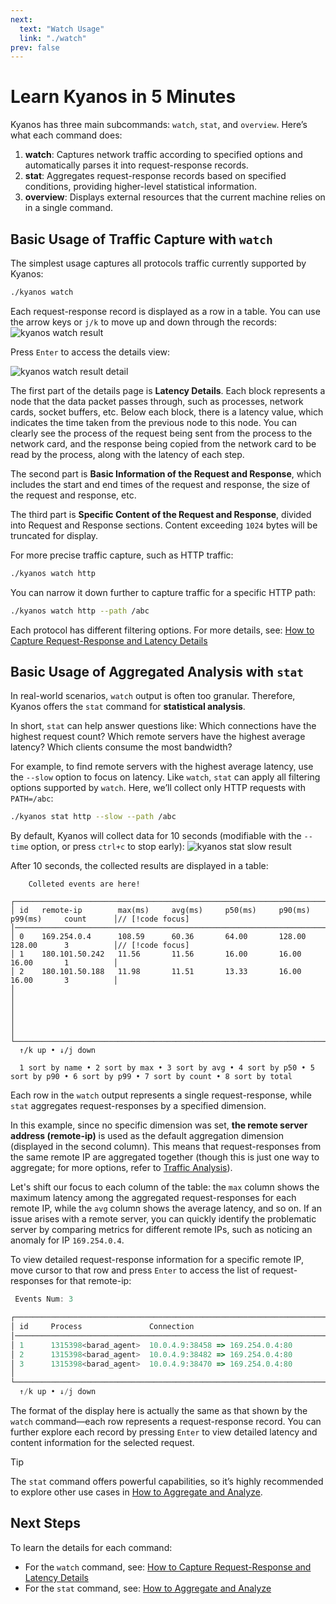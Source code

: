 ```yaml
---
next:
  text: "Watch Usage"
  link: "./watch"
prev: false
---
```


# Learn Kyanos in 5 Minutes

Kyanos has three main subcommands: `watch`, `stat`, and `overview`. Here’s what
each command does:

1. **watch**: Captures network traffic according to specified options and
   automatically parses it into request-response records.
2. **stat**: Aggregates request-response records based on specified conditions,
   providing higher-level statistical information.
3. **overview**: Displays external resources that the current machine relies on
   in a single command.

## Basic Usage of Traffic Capture with `watch`

The simplest usage captures all protocols traffic currently supported by Kyanos:

```bash
./kyanos watch
```

Each request-response record is displayed as a row in a table. You can use the
arrow keys or `j/k` to move up and down through the records:
![kyanos watch result](/watch-result.jpg)

Press `Enter` to access the details view:

![kyanos watch result detail](/watch-result-detail.jpg)

The first part of the details page is **Latency Details**. Each block represents a node that the data packet passes through, such as processes, network cards, socket buffers, etc. Below each block, there is a latency value, which indicates the time taken from the previous node to this node. You can clearly see the process of the request being sent from the process to the network card, and the response being copied from the network card to be read by the process, along with the latency of each step.

The second part is **Basic Information of the Request and Response**, which includes the start and end times of the request and response, the size of the request and response, etc.

The third part is **Specific Content of the Request and Response**, divided into Request and Response sections. Content exceeding `1024` bytes will be truncated for display.

For more precise traffic capture, such as HTTP traffic:

```bash
./kyanos watch http
```

You can narrow it down further to capture traffic for a specific HTTP path:

```bash
./kyanos watch http --path /abc
```

Each protocol has different filtering options. For more details, see:
[How to Capture Request-Response and Latency Details](./watch)

## Basic Usage of Aggregated Analysis with `stat`

In real-world scenarios, `watch` output is often too granular. Therefore, Kyanos
offers the `stat` command for **statistical analysis**.

In short, `stat` can help answer questions like: Which connections have the
highest request count? Which remote servers have the highest average latency?
Which clients consume the most bandwidth?

For example, to find remote servers with the highest average latency, use the
`--slow` option to focus on latency. Like `watch`, `stat` can apply all
filtering options supported by `watch`. Here, we’ll collect only HTTP requests
with `PATH=/abc`:

```bash
./kyanos stat http --slow --path /abc
```

By default, Kyanos will collect data for 10 seconds (modifiable with the
`--time` option, or press `ctrl+c` to stop early):
![kyanos stat slow result](/qs-stat-slow.jpg)

After 10 seconds, the collected results are displayed in a table:

```js{6-8}
    Colleted events are here!

┌──────────────────────────────────────────────────────────────────────────────────────────────┐
│ id   remote-ip        max(ms)     avg(ms)     p50(ms)     p90(ms)     p99(ms)     count      │// [!code focus]
│──────────────────────────────────────────────────────────────────────────────────────────────│
│ 0    169.254.0.4      108.59      60.36       64.00       128.00      128.00      3          │// [!code focus]
│ 1    180.101.50.242   11.56       11.56       16.00       16.00       16.00       1          │
│ 2    180.101.50.188   11.98       11.51       13.33       16.00       16.00       3          │
│                                                                                              │
│                                                                                              │
│                                                                                              │
└──────────────────────────────────────────────────────────────────────────────────────────────┘
  ↑/k up • ↓/j down

  1 sort by name • 2 sort by max • 3 sort by avg • 4 sort by p50 • 5 sort by p90 • 6 sort by p99 • 7 sort by count • 8 sort by total
```

Each row in the `watch` output represents a single request-response, while
`stat` aggregates request-responses by a specified dimension.

In this example, since no specific dimension was set, **the remote server
address (remote-ip)** is used as the default aggregation dimension (displayed in
the second column). This means that request-responses from the same remote IP
are aggregated together (though this is just one way to aggregate; for more
options, refer to [Traffic Analysis](./stat)).

Let's shift our focus to each column of the table: the `max` column shows the
maximum latency among the aggregated request-responses for each remote IP, while
the `avg` column shows the average latency, and so on. If an issue arises with a
remote server, you can quickly identify the problematic server by comparing
metrics for different remote IPs, such as noticing an anomaly for IP
`169.254.0.4`.

To view detailed request-response information for a specific remote IP, move
cursor to that row and press `Enter` to access the list of request-responses for
that remote-ip:

```js
 Events Num: 3

┌───────────────────────────────────────────────────────────────────────────────────────────────────────────────────────────────────────────────────┐
│ id     Process               Connection                                Proto   TotalTime↓  ReqSize     RespSize    Net/Internal   ReadSocketTime  │// [!code focus]
│───────────────────────────────────────────────────────────────────────────────────────────────────────────────────────────────────────────────────│
│ 1      1315398<barad_agent>  10.0.4.9:38458 => 169.254.0.4:80          HTTP    108.59      564         216         107.18         1.36            │// [!code focus]
│ 2      1315398<barad_agent>  10.0.4.9:38482 => 169.254.0.4:80          HTTP    45.89       676         216         43.83          2.00            │// [!code focus]
│ 3      1315398<barad_agent>  10.0.4.9:38470 => 169.254.0.4:80          HTTP    26.60       588         216         25.21          1.30            │
│                                                                                                                                                   │
└───────────────────────────────────────────────────────────────────────────────────────────────────────────────────────────────────────────────────┘
  ↑/k up • ↓/j down
```

The format of the display here is actually the same as that shown by the `watch`
command—each row represents a request-response record. You can further explore
each record by pressing `Enter` to view detailed latency and content information
for the selected request.

> [!TIP]
>
> The `stat` command offers powerful capabilities, so it’s highly recommended to
> explore other use cases in [How to Aggregate and Analyze](./stat).

## Next Steps

To learn the details for each command:

- For the `watch` command, see:
  [How to Capture Request-Response and Latency Details](./watch)
- For the `stat` command, see: [How to Aggregate and Analyze](./stat)
